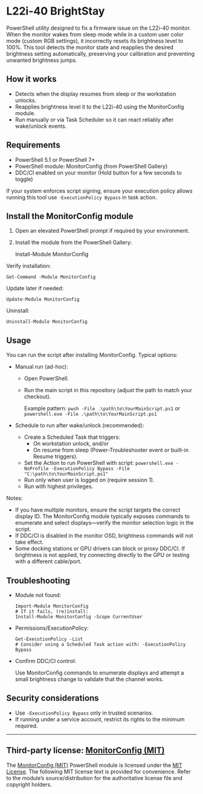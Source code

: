 # L22i-40 BrightStay

PowerShell utility designed to fix a firmware issue on the L22i-40 monitor. When the monitor wakes from sleep mode while in a custom user color mode (custom RGB settings), it incorrectly resets its brightness level to 100%. This tool detects the monitor state and reapplies the desired brightness setting automatically, preserving your calibration and preventing unwanted brightness jumps.

## How it works

- Detects when the display resumes from sleep or the workstation unlocks.
- Reapplies brightness level it to the L22i-40 using the MonitorConfig module.
- Run manually or via Task Scheduler so it can react reliably after wake/unlock events.

## Requirements

- PowerShell 5.1 or PowerShell 7+
- PowerShell module: MonitorConfig (from PowerShell Gallery)
- DDC/CI enabled on your monitor (Hold button for a few seconds to toggle)

If your system enforces script signing, ensure your execution policy allows running this tool use `-ExecutionPolicy Bypass` in task action.

## Install the MonitorConfig module

1) Open an elevated PowerShell prompt if required by your environment.
2) Install the module from the PowerShell Gallery:

    Install-Module MonitorConfig

Verify installation:

    Get-Command -Module MonitorConfig

Update later if needed:

    Update-Module MonitorConfig

Uninstall:

    Uninstall-Module MonitorConfig

## Usage

You can run the script after installing MonitorConfig. Typical options:

- Manual run (ad-hoc):

  - Open PowerShell.
  - Run the main script in this repository (adjust the path to match your checkout).

    Example pattern:
        `pwsh -File .\path\to\YourMainScript.ps1`
         or
        `powershell.exe -File .\path\to\YourMainScript.ps1`

- Schedule to run after wake/unlock (recommended):

  - Create a Scheduled Task that triggers:
    - On workstation unlock, and/or
    - On resume from sleep (Power-Troubleshooter event or built-in Resume triggers).
  - Set the Action to run PowerShell with script:
        `powershell.exe -NoProfile -ExecutionPolicy Bypass -File "C:\path\to\YourMainScript.ps1"`
  - Run only when user is logged on (require session 1).
  - Run with highest privileges.

Notes:
- If you have multiple monitors, ensure the script targets the correct display ID. The MonitorConfig module typically exposes commands to enumerate and select displays—verify the monitor selection logic in the script.
- If DDC/CI is disabled in the monitor OSD, brightness commands will not take effect.
- Some docking stations or GPU drivers can block or proxy DDC/CI. If brightness is not applied, try connecting directly to the GPU or testing with a different cable/port.

## Troubleshooting

- Module not found:

      Import-Module MonitorConfig
      # If it fails, (re)install:
      Install-Module MonitorConfig -Scope CurrentUser

- Permissions/ExecutionPolicy:

      Get-ExecutionPolicy -List
      # Consider using a Scheduled Task action with: -ExecutionPolicy Bypass

- Confirm DDC/CI control:

  Use MonitorConfig commands to enumerate displays and attempt a small brightness change to validate that the channel works.

## Security considerations

- Use `-ExecutionPolicy Bypass` only in trusted scenarios.
- If running under a service account, restrict its rights to the minimum required.

---

## Third-party license: [MonitorConfig (MIT)](https://github.com/MartinGC94/MonitorConfig)

The [MonitorConfig (MIT)](https://github.com/MartinGC94/MonitorConfig) PowerShell module is licensed under the [MIT License](https://github.com/MartinGC94/MonitorConfig/blob/main/LICENSE). The following MIT license text is provided for convenience. Refer to the module’s source/distribution for the authoritative license file and copyright holders.
